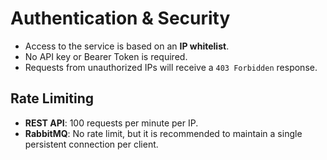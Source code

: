# Authentication & Security

- Access to the service is based on an **IP whitelist**.  
- No API key or Bearer Token is required.  
- Requests from unauthorized IPs will receive a `403 Forbidden` response.  

## Rate Limiting
- **REST API**: 100 requests per minute per IP.  
- **RabbitMQ**: No rate limit, but it is recommended to maintain a single persistent connection per client.  
